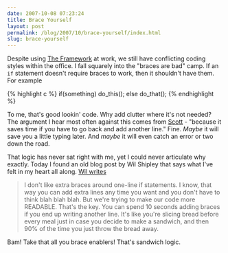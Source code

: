 ```yaml
---
date: 2007-10-08 07:23:24
title: Brace Yourself
layout: post
permalink: /blog/2007/10/brace-yourself/index.html
slug: brace-yourself
---
```

Despite using [The Framework](http://code.google.com/p/simple-php-framework/)
at work, we still have conflicting coding styles within the office. I fall
squarely into the "braces are bad" camp. If an `if` statement
doesn't require braces to work, then it shouldn't have them. For example

{% highlight c  %}
if(something)
    do_this();
else
    do_that();
{% endhighlight %}

To me, that's good lookin' code. Why add clutter where it's not needed? The
argument I hear most often against this comes from
[Scott](http://sitening.com/about/scott/) - "because it saves time if you have
to go back and add another line." Fine. _Maybe_ it will save you a little
typing later. And _maybe_ it will even catch an error or two down the road.

That logic has never sat right with me, yet I could never articulate why
exactly. Today I found an old blog post by Wil Shipley that says what I've
felt in my heart all along. [Wil writes](http://www.wilshipley.com/blog/2005/07/pimp-my-code-part-3-gradient.html)

> I don't like extra braces around one-line if statements. I know,
> that way you can add extra lines any time you want and you don't have to think
> blah blah blah. But we're trying to make our code more READABLE. That's the
> key. You can spend 10 seconds adding braces if you end up writing another
> line. It's like you're slicing bread before every meal just in case you decide
> to make a sandwich, and then 90% of the time you just throw the bread
> away.

Bam! Take that all you brace enablers! That's sandwich logic.